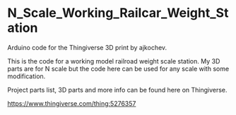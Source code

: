 # N_Scale_Working_Railcar_Weight_Station
Arduino code for the Thingiverse 3D print by ajkochev.

This is the code for a working model railroad weight scale station.  My 3D parts are for N scale but the code here can be used for any scale with some modification.

Project parts list, 3D parts and more info can be found here on Thingiverse.

https://www.thingiverse.com/thing:5276357
